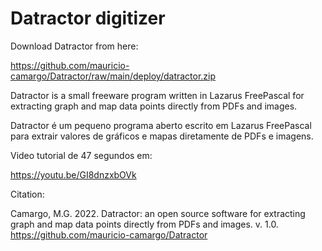 # Datractor digitizer
 
Download Datractor from here:

https://github.com/mauricio-camargo/Datractor/raw/main/deploy/datractor.zip

Datractor is a small freeware program written in Lazarus FreePascal for extracting graph and map data points directly from PDFs and images.

Datractor é um pequeno programa aberto escrito em Lazarus FreePascal para extrair valores de gráficos e mapas diretamente de PDFs e imagens.

Video tutorial de 47 segundos em: 

https://youtu.be/GI8dnzxbOVk

Citation:

Camargo, M.G. 2022. Datractor: an open source software for extracting graph and map data points directly from PDFs and images. v. 1.0.
https://github.com/mauricio-camargo/Datractor
